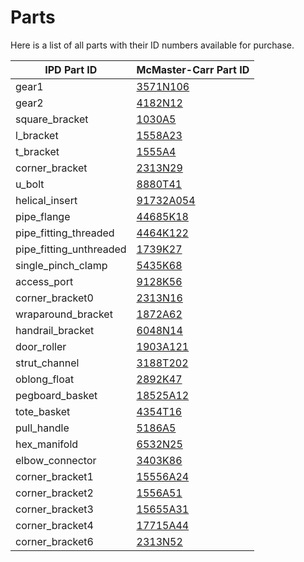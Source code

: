 # Parts

Here is a list of all parts with their ID numbers available for purchase. 


| **IPD Part ID**     | **McMaster-Carr Part ID**                                      |
|-------------------------|----------------------------------------------------------------|
| gear1                   | [3571N106](https://www.mcmaster.com/catalog/130/1320/3571N106) |
| gear2                   | [4182N12](https://www.mcmaster.com/catalog/130/1320/4182N12)   |
| square_bracket          | [1030A5](https://www.mcmaster.com/catalog/130/2956/1030A5)     |
| l_bracket               | [1558A23](https://www.mcmaster.com/catalog/130/2956/1558A23)   |
| t_bracket               | [1555A4](https://www.mcmaster.com/catalog/130/2956/1555A4)     |
| corner_bracket          | [2313N29](https://www.mcmaster.com/catalog/130/2956/2313N29)   |
| u_bolt                  | [8880T41](https://www.mcmaster.com/catalog/129/1833/8880T41)   |
| helical_insert          | [91732A054](https://www.mcmaster.com/catalog/91732A054)        |
| pipe_flange             | [44685K18](https://www.mcmaster.com/catalog/44685K18)          |
| pipe_fitting_threaded   | [4464K122](https://www.mcmaster.com/catalog/4464K122)          |
| pipe_fitting_unthreaded | [1739K27](https://www.mcmaster.com/catalog/1739K27)            |
| single_pinch_clamp      | [5435K68](https://www.mcmaster.com/catalog/5435K68)            |
| access_port             | [9128K56](https://www.mcmaster.com/catalog/9128K56)            |
| corner_bracket0         | [2313N16](https://www.mcmaster.com/catalog/2313N16)            |
| wraparound_bracket      | [1872A62](https://www.mcmaster.com/catalog/18725A62)           |
| handrail_bracket        | [6048N14](https://www.mcmaster.com/catalog/6048N14)            |
| door_roller             | [1903A121](https://www.mcmaster.com/catalog/1903A121)          |
| strut_channel           | [3188T202](https://www.mcmaster.com/catalog/3188T202)          |
| oblong_float            | [2892K47](https://www.mcmaster.com/catalog/2892K47)            |
| pegboard_basket         | [18525A12](https://www.mcmaster.com/catalog/18525A12)          |
| tote_basket             | [4354T16](https://www.mcmaster.com/catalog/4354T16)            |
| pull_handle             | [5186A5](https://www.mcmaster.com/catalog/5186A5)              |
| hex_manifold            | [6532N25](https://www.mcmaster.com/catalog/6532N25)            |
| elbow_connector         | [3403K86](https://www.mcmaster.com/catalog/3403K86)            |
| corner_bracket1         | [15556A24](https://www.mcmaster.com/catalog/1556A24)           |
| corner_bracket2         | [1556A51](https://www.mcmaster.com/catalog/1556A51)            |
| corner_bracket3         | [15655A31](https://www.mcmaster.com/catalog/15655A31)          |
| corner_bracket4         | [17715A44](https://www.mcmaster.com/catalog/17715A44)          |
| corner_bracket6         | [2313N52](https://www.mcmaster.com/catalog/2313N52)            |